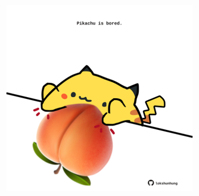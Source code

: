 <!-- built at 11/03/2021, 01:34:01 UTC -->
<p align="center">
  <img width="500" height="500" src="./ReadmeImage.svg">
</p>
